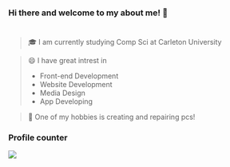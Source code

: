 ### Hi there and welcome to my about me! 👋
#
>🎓 I am currently studying Comp Sci at Carleton University

>😄 I have great intrest in
 >- Front-end Development
 >- Website Development
>- Media Design 
>- App Developing

>💬 One of my hobbies is creating and repairing pcs!

### Profile counter
![](https://komarev.com/ghpvc/?username=arinouri&style=for-the-badge)

